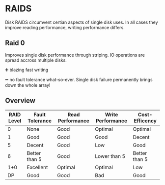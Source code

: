 # RAIDS
Disk RAIDS circumvent certian aspects of single disk uses. In all cases they improve reading performance, writing performance differs.

## Raid 0
Improves single disk performance through striping. IO operations are spread accross multiple disks.

:heavy_plus_sign: blazing fast writing

:heavy_minus_sign: no fault tolerance what-so-ever. Single disk failure permanently brings down the whole array!

## Overview
RAID Level | Fault Tolerance | Read Performance | Write Performance | Cost-Efficency
-----------|-----------------|------------------|-------------------|---------------
0 | None | Good | Optimal | Optimal
1 | Good | Good | Good | Decent
5 | Decent | Good | Low | Good
6 | Better than 5 | Good | Lower than 5 | Better than 5
1+0 | Excellent | Optimal | Optimal | Low
DP | Good | Good | Bad | Good

